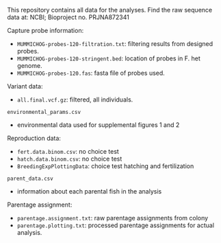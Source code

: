 This repository contains all data for the analyses. Find the raw sequence data at: NCBI; Bioproject no. PRJNA872341

Capture probe information:
- `MUMMICHOG-probes-120-filtration.txt`: filtering results from designed probes.
- `MUMMICHOG-probes-120-stringent.bed`: location of probes in F. het genome.
- `MUMMICHOG-probes-120.fas`: fasta file of probes used.

Variant data:
- `all.final.vcf.gz`: filtered, all individuals.

`environmental_params.csv`
- environmental data used for supplemental figures 1 and 2

Reproduction data:
- `fert.data.binom.csv`: no choice test
- `hatch.data.binom.csv`: no choice test
- `BreedingExpPlottingData`: choice test hatching and fertilization

`parent_data.csv`
- information about each parental fish in the analysis 

Parentage assignment:
- `parentage.assignment.txt`: raw parentage assignments from colony
- `parentage.plotting.txt`: processed parentage assignments for actual analysis. 
